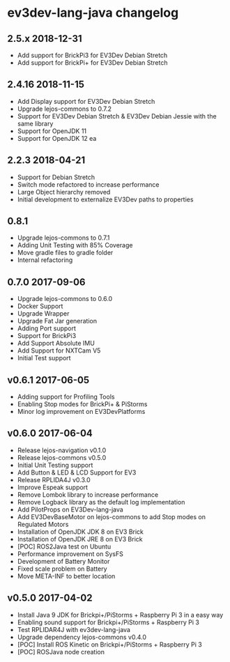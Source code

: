 # ev3dev-lang-java changelog

## 2.5.x 2018-12-31

- Add support for BrickPi3 for EV3Dev Debian Stretch
- Add support for BrickPi+ for EV3Dev Debian Stretch

## 2.4.16 2018-11-15

- Add Display support for EV3Dev Debian Stretch
- Upgrade lejos-commons to 0.7.2
- Support for EV3Dev Debian Stretch & EV3Dev Debian Jessie with the same library
- Support for OpenJDK 11
- Support for OpenJDK 12 ea

## 2.2.3 2018-04-21

- Support for Debian Stretch
- Switch mode refactored to increase performance
- Large Object hierarchy removed
- Initial development to externalize EV3Dev paths to properties

## 0.8.1

- Upgrade lejos-commons to 0.7.1
- Adding Unit Testing with 85% Coverage
- Move gradle files to gradle folder
- Internal refactoring

## 0.7.0 2017-09-06

- Upgrade lejos-commons to 0.6.0
- Docker Support
- Upgrade Wrapper
- Upgrade Fat Jar generation
- Adding Port support
- Support for BrickPi3
- Add Support Absolute IMU
- Add Support for NXTCam V5
- Initial Test support

## v0.6.1 2017-06-05

- Adding support for Profiling Tools
- Enabling Stop modes for BrickPi+ & PiStorms
- Minor log improvement on EV3DevPlatforms

## v0.6.0 2017-06-04

- Release lejos-navigation v0.1.0
- Release lejos-commons v0.5.0
- Initial Unit Testing support
- Add Button & LED & LCD Support for EV3
- Release RPLIDA4J v0.3.0
- Improve Espeak support
- Remove Lombok library to increase performance
- Remove Logback library as the default log implementation
- Add PilotProps on EV3Dev-lang-java
- Add EV3DevBaseMotor on lejos-commons to add Stop modes on Regulated Motors
- Installation of OpenJDK JDK 8 on EV3 Brick
- Installation of OpenJDK JRE 8 on EV3 Brick
- [POC] ROS2Java test on Ubuntu
- Performance improvement on SysFS
- Development of Battery Monitor
- Fixed scale problem on Battery
- Move META-INF to better location

## v0.5.0 2017-04-02

- Install Java 9 JDK for Brickpi+/PiStorms + Raspberry Pi 3 in a easy way
- Enabling sound support for Brickpi+/PiStorms + Raspberry Pi 3
- Test RPLIDAR4J with ev3dev-lang-java
- Upgrade dependency lejos-commons v0.4.0
- [POC] Install ROS Kinetic on Brickpi+/PiStorms + Raspberry Pi 3
- [POC] ROSJava node creation
